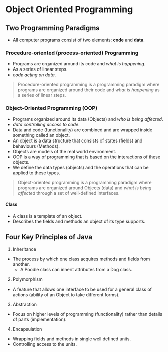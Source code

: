 # Object Oriented Programming

## Two Programming Paradigms
* All computer programs consist of two elements: **code** and **data**.

### Procedure-oriented (process-oriented) Programming
* Programs are organized around its code and *what is happening*.
* As a series of linear steps.
* *code acting on data*.

> Procedure-oriented programming is a programming paradigm where programs are organized around their code and *what is happening* as a series of linear steps.

### Object-Oriented Programming (OOP)
* Programs organized around its data (Objects) and *who is being affected*.
* *data controlling access to code*.
* Data and code (functionality) are combined and are wrapped inside something called an object.
* An object is a data structure that consists of states (fields) and behaviours (Methods).
* Objects are models of the real world environment.
* OOP is a way of programming that is based on the interactions of these objects.
* We define the data types (objects) and the operations that can be applied to these types.


> Object-oriented programming is a programming paradigm where programs are organized around Objects (data) and *what is being affected* through a set of well-defined interfaces. 

#### Class
* A class is a template of an object.
* Describes the fields and methods an object of its type supports.


## Four Key Principles of Java

1) Inheritance 
* The process by which one class acquires methods and fields from another. 
  * A Poodle class can inherit attributes from a Dog class.  
2) Polymorphism
* A feature that allows one interface to be used for a general class of actions (ability of an Object to take different forms).
3) Abstraction
* Focus on higher levels of programming (functionality) rather than details of parts (implementation).
4) Encapsulation
* Wrapping fields and methods in single well defined units.
* Controlling access to the units. 

